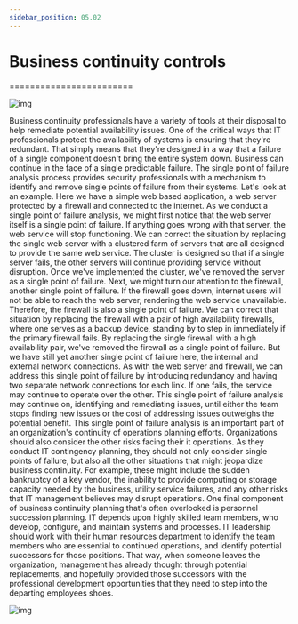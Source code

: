 ```yaml
---
sidebar_position: 05.02
---
```


# Business continuity controls
========================

![img](/img/1-5-2-1.png)

Business continuity professionals have a variety of tools at their disposal to help remediate potential availability issues. One of the critical ways that IT professionals protect the availability of systems is ensuring that they're redundant. That simply means that they're designed in a way that a failure of a single component doesn't bring the entire system down. Business can continue in the face of a single predictable failure. The single point of failure analysis process provides security professionals with a mechanism to identify and remove single points of failure from their systems. Let's look at an example. Here we have a simple web based application, a web server protected by a firewall and connected to the internet. As we conduct a single point of failure analysis, we might first notice that the web server itself is a single point of failure. If anything goes wrong with that server, the web service will stop functioning. We can correct the situation by replacing the single web server with a clustered farm of servers that are all designed to provide the same web service. The cluster is designed so that if a single server fails, the other servers will continue providing service without disruption. Once we've implemented the cluster, we've removed the server as a single point of failure. Next, we might turn our attention to the firewall, another single point of failure. If the firewall goes down, internet users will not be able to reach the web server, rendering the web service unavailable. Therefore, the firewall is also a single point of failure. We can correct that situation by replacing the firewall with a pair of high availability firewalls, where one serves as a backup device, standing by to step in immediately if the primary firewall fails. By replacing the single firewall with a high availability pair, we've removed the firewall as a single point of failure. But we have still yet another single point of failure here, the internal and external network connections. As with the web server and firewall, we can address this single point of failure by introducing redundancy and having two separate network connections for each link. If one fails, the service may continue to operate over the other. This single point of failure analysis may continue on, identifying and remediating issues, until either the team stops finding new issues or the cost of addressing issues outweighs the potential benefit. This single point of failure analysis is an important part of an organization's continuity of operations planning efforts. Organizations should also consider the other risks facing their it operations. As they conduct IT contingency planning, they should not only consider single points of failure, but also all the other situations that might jeopardize business continuity. For example, these might include the sudden bankruptcy of a key vendor, the inability to provide computing or storage capacity needed by the business, utility service failures, and any other risks that IT management believes may disrupt operations. One final component of business continuity planning that's often overlooked is personnel succession planning. IT depends upon highly skilled team members, who develop, configure, and maintain systems and processes. IT leadership should work with their human resources department to identify the team members who are essential to continued operations, and identify potential successors for those positions. That way, when someone leaves the organization, management has already thought through potential replacements, and hopefully provided those successors with the professional development opportunities that they need to step into the departing employees shoes.

![img](/img/1-5-2-2.png)